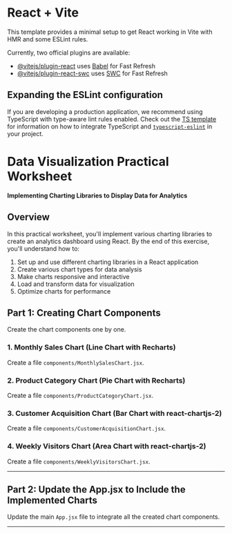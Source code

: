 # React + Vite

This template provides a minimal setup to get React working in Vite with HMR and some ESLint rules.

Currently, two official plugins are available:

- [@vitejs/plugin-react](https://github.com/vitejs/vite-plugin-react/blob/main/packages/plugin-react) uses [Babel](https://babeljs.io/) for Fast Refresh
- [@vitejs/plugin-react-swc](https://github.com/vitejs/vite-plugin-react/blob/main/packages/plugin-react-swc) uses [SWC](https://swc.rs/) for Fast Refresh

## Expanding the ESLint configuration

If you are developing a production application, we recommend using TypeScript with type-aware lint rules enabled. Check out the [TS template](https://github.com/vitejs/vite/tree/main/packages/create-vite/template-react-ts) for information on how to integrate TypeScript and [`typescript-eslint`](https://typescript-eslint.io) in your project.


# Data Visualization Practical Worksheet  
**Implementing Charting Libraries to Display Data for Analytics**  

## Overview  
In this practical worksheet, you'll implement various charting libraries to create an analytics dashboard using React. By the end of this exercise, you'll understand how to:  
1. Set up and use different charting libraries in a React application  
2. Create various chart types for data analysis  
3. Make charts responsive and interactive  
4. Load and transform data for visualization  
5. Optimize charts for performance  

## Part 1: Creating Chart Components  
Create the chart components one by one.  

### 1. Monthly Sales Chart (Line Chart with Recharts)  
Create a file `components/MonthlySalesChart.jsx`.  

### 2. Product Category Chart (Pie Chart with Recharts)  
Create a file `components/ProductCategoryChart.jsx`.  

### 3. Customer Acquisition Chart (Bar Chart with react-chartjs-2)  
Create a file `components/CustomerAcquisitionChart.jsx`.  

### 4. Weekly Visitors Chart (Area Chart with react-chartjs-2)  
Create a file `components/WeeklyVisitorsChart.jsx`.  

---  

## Part 2: Update the App.jsx to Include the Implemented Charts  
Update the main `App.jsx` file to integrate all the created chart components.  

---  
